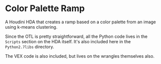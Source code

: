 # Color Palette Ramp
A Houdini HDA that creates a ramp based on a color palette from an image using
k-means clustering.

Since the OTL is pretty straightforward, all the Python code lives in the
``Scripts`` section on the HDA itself. It's also included here in the
``Python2.7libs`` directory.

The VEX code is also included, but lives on the wrangles themselves also.
